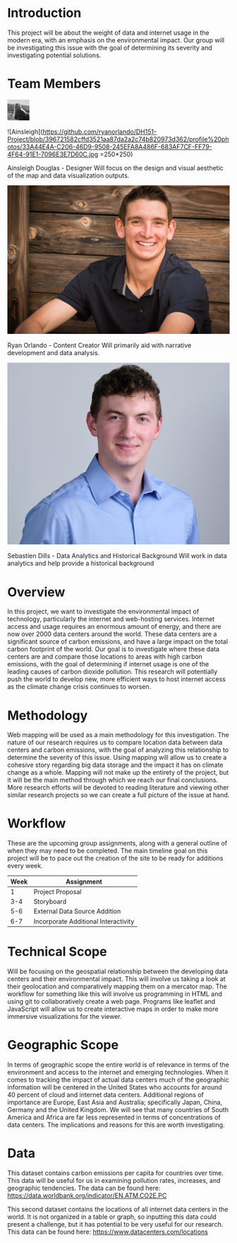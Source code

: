 
# Introduction
This project will be about the weight of data and internet usage in the modern era, with an emphasis on the environmental impact. Our group will be investigating this issue with the goal of determining its severity and investigating potential solutions.
# Team Members

<img src = "https://github.com/ryanorlando/DH151-Project/blob/396721582cffd3521aa87da2a2c74b820973d362/profile%20photos/33A44E4A-C206-46D9-9508-245EFA8A486F-683AF7CF-FF79-4F64-91E1-7096E3E7D60C.jpg" width = "50">

![Ainsleigh](https://github.com/ryanorlando/DH151-Project/blob/396721582cffd3521aa87da2a2c74b820973d362/profile%20photos/33A44E4A-C206-46D9-9508-245EFA8A486F-683AF7CF-FF79-4F64-91E1-7096E3E7D60C.jpg =250*250)

Ainsleigh Douglas - Designer
Will focus on the design and visual aesthetic of the map and data visualization outputs.

![Ryan](https://github.com/ryanorlando/DH151-Project/blob/396721582cffd3521aa87da2a2c74b820973d362/profile%20photos/IMG_4117.jpg)

Ryan Orlando - Content Creator
Will primarily aid with narrative development and data analysis.

![Sebastien](https://github.com/ryanorlando/DH151-Project/blob/8622e4a100feea39ed027f2dde0d8a5a96b159cc/profile%20photos/IMG_1471%20copy.jpeg)

Sebastien Dills - Data Analytics and Historical Background
Will work in data analytics and help provide a historical background

# Overview
In this project, we want to investigate the environmental impact of technology, particularly the internet and web-hosting services. Internet access and usage requires an enormous amount of energy, and there are now over 2000 data centers around the world. These data centers are a significant source of carbon emissions, and have a large impact on the total carbon footprint of the world. Our goal is to investigate where these data centers are and compare those locations to areas with high carbon emissions, with the goal of determining if internet usage is one of the leading causes of carbon dioxide pollution. This research will potentially push the world to develop new, more efficient ways to host internet access as the climate change crisis continues to worsen.
# Methodology
Web mapping will be used as a main methodology for this investigation. The nature of our research requires us to compare location data between data centers and carbon emissions, with the goal of analyzing this relationship to determine the severity of this issue. Using mapping will allow us to create a cohesive story regarding big data storage and the impact it has on climate change as a whole. Mapping will not make up the entirety of the project, but it will be the main method through which we reach our final conclusions. More research efforts will be devoted to reading literature and viewing other similar research projects so we can create a full picture of the issue at hand.
# Workflow
These are the upcoming group assignments, along with a general outline of when they may need to be completed. The main timeline goal on this project will be to pace out the creation of the site to be ready for additions every week.

Week | Assignment
--- | ---
1 | Project Proposal
3-4 | Storyboard 
5-6 | External Data Source Addition
6-7 | Incorporate Additional Interactivity


# Technical Scope
Will be focusing on the geospatial relationship between the developing data centers and their environmental impact. This will involve us taking a look at their geolocation and comparatively mapping them on a mercator map. The workflow for something like this will involve us programming in HTML and using git to collaboratively create a web page. Programs like leaflet and JavaScript will allow us to create interactive maps in order to make more immersive visualizations for the viewer.
# Geographic Scope
In terms of geographic scope the entire world is of relevance in terms of the environment and access to the internet and emerging technologies. When it comes to tracking the impact of actual data centers much of the geographic information will be centered in the United States who accounts for around 40 percent of cloud and internet data centers. Additional regions of importance are Europe, East Asia and Australia; specifically Japan, China, Germany and the United Kingdom. We will see that many countries of South America and Africa are far less represented in terms of concentrations of data centers. The implications and reasons for this are worth investigating.
# Data
This dataset contains carbon emissions per capita for countries over time. This data will be useful for us in examining pollution rates, increases, and geographic tendencies. The data can be found here: https://data.worldbank.org/indicator/EN.ATM.CO2E.PC  

This second dataset contains the locations of all internet data centers in the world. It is not organized in a table or graph, so inputting this data could present a challenge, but it has potential to be very useful for our research. This data can be found here:  https://www.datacenters.com/locations
